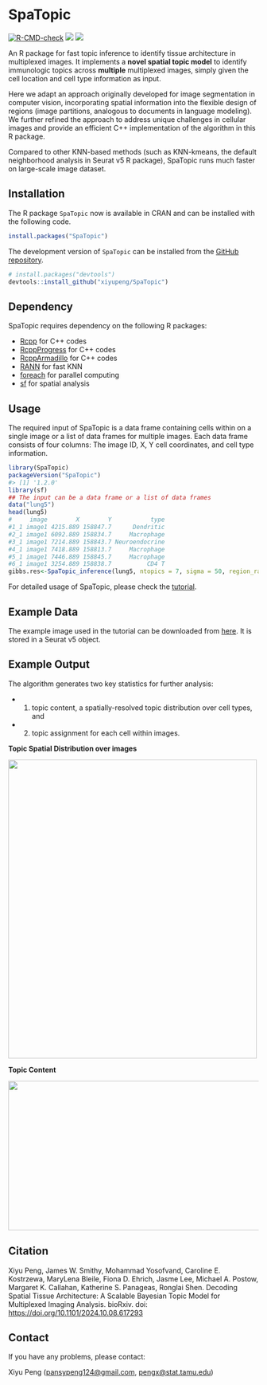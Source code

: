 SpaTopic
=======

  <!-- badges: start -->
  [![R-CMD-check](https://github.com/xiyupeng/SpaTopic/actions/workflows/R-CMD-check.yaml/badge.svg)](https://github.com/xiyupeng/SpaTopic/actions/workflows/R-CMD-check.yaml)
   [![](https://cranlogs.r-pkg.org/badges/grand-total/SpaTopic)](https://cran.r-project.org/package=SpaTopic)
  [![](https://cranlogs.r-pkg.org/badges/SpaTopic)](https://cran.r-project.org/package=SpaTopic)
  <!-- badges: end -->

An R package for fast topic inference to identify tissue architecture in multiplexed images.
It implements a **novel spatial topic model** to identify immunologic topics across **multiple** multiplexed images, simply given the cell location and cell type information as input.

Here we adapt an approach originally developed for image segmentation in computer vision, incorporating spatial information into the flexible design of regions (image partitions, analogous to documents in language modeling).
We further refined the approach to address unique challenges in cellular images and provide an efficient C++ implementation of the algorithm in this R package.

Compared to other KNN-based methods (such as KNN-kmeans, the default neighborhood analysis in Seurat v5 R package), SpaTopic runs much faster on large-scale image dataset.


## Installation

The R package `SpaTopic` now is available in CRAN and can be installed with the following code.

``` r
install.packages("SpaTopic")
```

The development version of `SpaTopic` can be installed from the [GitHub repository](https://github.com/xiyupeng/SpaTopic).

``` r
# install.packages("devtools")
devtools::install_github("xiyupeng/SpaTopic")
```

## Dependency

SpaTopic requires dependency on the following R packages:

- [Rcpp]( https://cran.r-project.org/package=Rcpp)  for C++ codes
- [RcppProgress](https://cran.r-project.org/package=RcppProgress) for C++ codes
- [RcppArmadillo](https://cran.r-project.org/package=RcppArmadillo) for C++ codes
- [RANN](https://cran.r-project.org/package=RANN) for fast KNN 
- [foreach](https://cran.r-project.org/package=foreach)  for parallel computing
- [sf](https://cran.r-project.org/package=sf) for spatial analysis

## Usage

The required input of SpaTopic is a data frame containing cells within on a single image or a list of data frames for multiple images. Each data frame consists of four columns: The image ID, X, Y cell coordinates, and cell type information. 

``` r
library(SpaTopic)
packageVersion("SpaTopic")
#> [1] '1.2.0'
library(sf)
## The input can be a data frame or a list of data frames
data("lung5")
head(lung5)
#     image        X        Y           type
#1_1 image1 4215.889 158847.7      Dendritic
#2_1 image1 6092.889 158834.7     Macrophage
#3_1 image1 7214.889 158843.7 Neuroendocrine
#4_1 image1 7418.889 158813.7     Macrophage
#5_1 image1 7446.889 158845.7     Macrophage
#6_1 image1 3254.889 158838.7          CD4 T
gibbs.res<-SpaTopic_inference(lung5, ntopics = 7, sigma = 50, region_radius = 400)
```

For detailed usage of SpaTopic,
please check the [tutorial](https://xiyupeng.github.io/SpaTopic/).

## Example Data

The example image used in the tutorial can be downloaded from [here](https://drive.google.com/drive/folders/1_mJUjzQXWgUZlwUaLq0HKxX-aqgiQ8eD?usp=sharing).
It is stored in a Seurat v5 object. 

## Example Output

The algorithm generates two key statistics for further analysis: 

- 1) topic content, a spatially-resolved topic distribution
over cell types, and
- 2) topic assignment for each cell within images.

**Topic Spatial Distribution over images**
<div>
<img src="https://github.com/user-attachments/assets/0f116b96-6afc-473a-acbf-8137bdf54c2f" width="500" height="600"/>
</div>

**Topic Content**
<div>
<img src="https://github.com/user-attachments/assets/c80dc4b3-5388-409a-8fa1-f3c975627771" width="600" height="300"/>
</div>

## Citation

Xiyu Peng, James W. Smithy, Mohammad Yosofvand, Caroline E. Kostrzewa, MaryLena Bleile, Fiona D. Ehrich, Jasme Lee, Michael A. Postow, Margaret K. Callahan, Katherine S. Panageas, Ronglai Shen. Decoding Spatial Tissue Architecture: A Scalable Bayesian Topic Model for Multiplexed Imaging Analysis.
bioRxiv. doi: https://doi.org/10.1101/2024.10.08.617293

## Contact

If you have any problems, please contact:

Xiyu Peng (pansypeng124@gmail.com, pengx@stat.tamu.edu)

